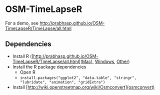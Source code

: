 OSM-TimeLapseR
==============
For a demo, see http://prabhasp.github.io/OSM-TimeLapseR/TimeLapse/all.html

Dependencies
---
 * Install R ([http://prabhasp.github.io/OSM-TimeLapseR/TimeLapse/all.html](Mac), [Windows](http://cran.r-project.org/bin/windows/base/), [Other](http://cran.r-project.org/bin/))
 * Install the R package dependencies
   * Open R
   * `install.packages("ggplot2", "data.table", "stringr", "lubridate", "animation", "gridExtra")`
 * Install [http://wiki.openstreetmap.org/wiki/Osmconvert](osmconvert)

